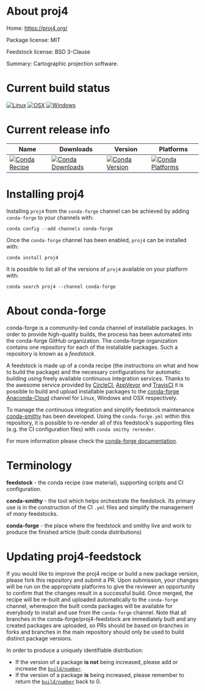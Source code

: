 About proj4
===========

Home: https://proj4.org/

Package license: MIT

Feedstock license: BSD 3-Clause

Summary: Cartographic projection software.



Current build status
====================

[![Linux](https://img.shields.io/circleci/project/github/conda-forge/proj.4-feedstock/master.svg?label=Linux)](https://circleci.com/gh/conda-forge/proj.4-feedstock)
[![OSX](https://img.shields.io/travis/conda-forge/proj.4-feedstock/master.svg?label=macOS)](https://travis-ci.org/conda-forge/proj.4-feedstock)
[![Windows](https://img.shields.io/appveyor/ci/conda-forge/proj.4-feedstock/master.svg?label=Windows)](https://ci.appveyor.com/project/conda-forge/proj-4-feedstock/branch/master)

Current release info
====================

| Name | Downloads | Version | Platforms |
| --- | --- | --- | --- |
| [![Conda Recipe](https://img.shields.io/badge/recipe-proj4-green.svg)](https://anaconda.org/conda-forge/proj4) | [![Conda Downloads](https://img.shields.io/conda/dn/conda-forge/proj4.svg)](https://anaconda.org/conda-forge/proj4) | [![Conda Version](https://img.shields.io/conda/vn/conda-forge/proj4.svg)](https://anaconda.org/conda-forge/proj4) | [![Conda Platforms](https://img.shields.io/conda/pn/conda-forge/proj4.svg)](https://anaconda.org/conda-forge/proj4) |

Installing proj4
================

Installing `proj4` from the `conda-forge` channel can be achieved by adding `conda-forge` to your channels with:

```
conda config --add channels conda-forge
```

Once the `conda-forge` channel has been enabled, `proj4` can be installed with:

```
conda install proj4
```

It is possible to list all of the versions of `proj4` available on your platform with:

```
conda search proj4 --channel conda-forge
```


About conda-forge
=================

conda-forge is a community-led conda channel of installable packages.
In order to provide high-quality builds, the process has been automated into the
conda-forge GitHub organization. The conda-forge organization contains one repository
for each of the installable packages. Such a repository is known as a *feedstock*.

A feedstock is made up of a conda recipe (the instructions on what and how to build
the package) and the necessary configurations for automatic building using freely
available continuous integration services. Thanks to the awesome service provided by
[CircleCI](https://circleci.com/), [AppVeyor](http://www.appveyor.com/)
and [TravisCI](https://travis-ci.org/) it is possible to build and upload installable
packages to the [conda-forge](https://anaconda.org/conda-forge)
[Anaconda-Cloud](http://docs.anaconda.org/) channel for Linux, Windows and OSX respectively.

To manage the continuous integration and simplify feedstock maintenance
[conda-smithy](http://github.com/conda-forge/conda-smithy) has been developed.
Using the ``conda-forge.yml`` within this repository, it is possible to re-render all of
this feedstock's supporting files (e.g. the CI configuration files) with ``conda smithy rerender``.

For more information please check the [conda-forge documentation](https://conda-forge.org/docs/).

Terminology
===========

**feedstock** - the conda recipe (raw material), supporting scripts and CI configuration.

**conda-smithy** - the tool which helps orchestrate the feedstock.
                   Its primary use is in the construction of the CI ``.yml`` files
                   and simplify the management of *many* feedstocks.

**conda-forge** - the place where the feedstock and smithy live and work to
                  produce the finished article (built conda distributions)


Updating proj4-feedstock
========================

If you would like to improve the proj4 recipe or build a new
package version, please fork this repository and submit a PR. Upon submission,
your changes will be run on the appropriate platforms to give the reviewer an
opportunity to confirm that the changes result in a successful build. Once
merged, the recipe will be re-built and uploaded automatically to the
`conda-forge` channel, whereupon the built conda packages will be available for
everybody to install and use from the `conda-forge` channel.
Note that all branches in the conda-forge/proj4-feedstock are
immediately built and any created packages are uploaded, so PRs should be based
on branches in forks and branches in the main repository should only be used to
build distinct package versions.

In order to produce a uniquely identifiable distribution:
 * If the version of a package **is not** being increased, please add or increase
   the [``build/number``](http://conda.pydata.org/docs/building/meta-yaml.html#build-number-and-string).
 * If the version of a package **is** being increased, please remember to return
   the [``build/number``](http://conda.pydata.org/docs/building/meta-yaml.html#build-number-and-string)
   back to 0.